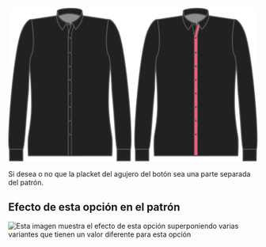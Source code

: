 ![Tapeta de ojal separada](seperatebuttonholeplacket.svg)

Si desea o no que la placket del agujero del botón sea una parte separada del patrón.

## Efecto de esta opción en el patrón

![Esta imagen muestra el efecto de esta opción superponiendo varias variantes que tienen un valor diferente para esta opción](simone\_seperatebuttonholeplacket\_sample.svg "Efecto de esta opción en el patrón")
